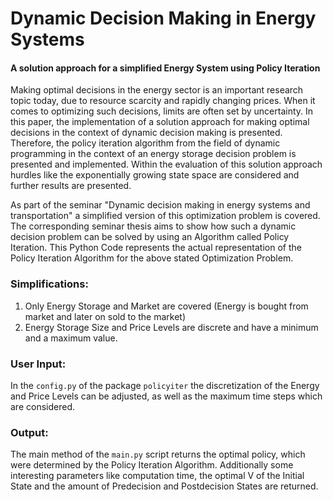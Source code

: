 # Dynamic Decision Making in Energy Systems

#### A solution approach for a simplified Energy System using Policy Iteration  

Making optimal decisions in the energy sector is an important research topic today, due to resource scarcity and rapidly changing prices. When it comes to optimizing such decisions, limits are often set by uncertainty. In this paper, the implementation of a solution approach for making optimal decisions in the context of dynamic decision making is presented. Therefore, the policy iteration algorithm from the field of dynamic programming in the context of an energy storage decision problem is presented and implemented. Within the evaluation of this solution approach hurdles like the exponentially growing state space are considered and further results are presented.

As part of the seminar "Dynamic decision making in energy systems and transportation" a simplified version of this optimization problem is covered. 
The corresponding seminar thesis aims to show how such a dynamic decision problem can be solved by using an Algorithm called Policy Iteration.
This Python Code represents the actual representation of the Policy Iteration Algorithm for the above stated Optimization Problem.

### Simplifications:

1. Only Energy Storage and Market are covered (Energy is bought from market and later on sold to the market) 
1. Energy Storage Size and Price Levels are discrete and have a minimum and a maximum value.

### User Input:

In the ``config.py`` of the package ``policyiter`` the discretization of the Energy and Price Levels can be adjusted, as well as 
the maximum time steps which are considered. 

### Output:

The main method of the ``main.py`` script returns the optimal policy, which were determined by the Policy Iteration Algorithm.
Additionally some interesting parameters like computation time, the optimal V of the Initial State and the amount of Predecision and Postdecision States are returned.  